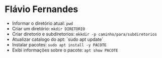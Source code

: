 # Flávio Fernandes

 - Informar o diretório atual: `pwd`
 - Criar um diretório: `mkdir DIRETORIO`
 - Criar diretorio e subdiretorios: `mkkdir -p caminho/para/subdiretorios`
 - Atualizar catalogo do apt: ´sudo apt update´
 - Instalar pacotes: `sudo apt install -y PACOTE`
 - Exibi informações sobre o pacote: `apt show PACOTE`
